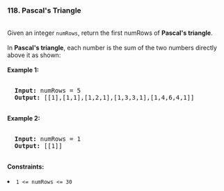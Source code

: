 <h3>118. Pascal's Triangle</h3>
<br>
Given an integer <code>numRows</code>, return the first numRows of <strong>Pascal's triangle</strong>.<br>
<br>
In <strong>Pascal's triangle</strong>, each number is the sum of the two numbers directly above it as shown:<br>
<br>
<img alt src="https://upload.wikimedia.org/wikipedia/commons/0/0d/PascalTriangleAnimated2.gif">
<br>
<b>Example 1:</b><br>
<br>
<pre>
  <strong>Input:</strong> numRows = 5
  <strong>Output:</strong> [[1],[1,1],[1,2,1],[1,3,3,1],[1,4,6,4,1]]
</pre>
<br>
<b>Example 2:</b><br>
<br>
<pre>
  <strong>Input:</strong> numRows = 1
  <strong>Output:</strong> [[1]]
</pre>
<br>
<b>Constraints:</b><br>
<br>
<li><code>1 <= numRows <= 30</code></li>
